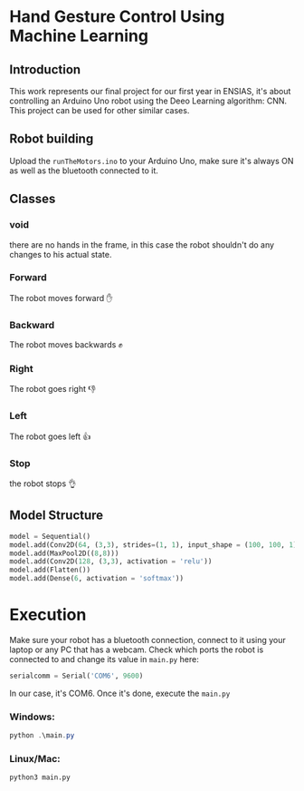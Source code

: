 # Hand Gesture Control Using Machine Learning

## Introduction
This work represents our final project for our first year in ENSIAS, it's about controlling an Arduino Uno robot using the Deeo Learning algorithm: CNN. This project can be used for other similar cases.

## Robot building
Upload the ```runTheMotors.ino``` to your Arduino Uno, make sure it's always ON as well as the bluetooth connected to it.

## Classes
### void
there are no hands in the frame, in this case the robot shouldn't do any changes to his actual state.
### Forward
The robot moves forward :raised_hand:
### Backward
The robot moves backwards :fist:
### Right
The robot goes right :thumbsdown:
### Left
The robot goes left :thumbsup:
### Stop
the robot stops :ok_hand:

## Model Structure
```py
model = Sequential()
model.add(Conv2D(64, (3,3), strides=(1, 1), input_shape = (100, 100, 1), padding='same', activation = 'relu'))
model.add(MaxPool2D((8,8)))
model.add(Conv2D(128, (3,3), activation = 'relu'))
model.add(Flatten())
model.add(Dense(6, activation = 'softmax'))
```
# Execution
Make sure your robot has a bluetooth connection, connect to it using your laptop or any PC that has a webcam. Check which ports the robot is connected to and change its value in ```main.py``` here:
```py
serialcomm = Serial('COM6', 9600)
```
In our case, it's COM6.
Once it's done, execute the ```main.py```
### Windows:
```powershell
python .\main.py
```
### Linux/Mac:
```bash
python3 main.py
```
